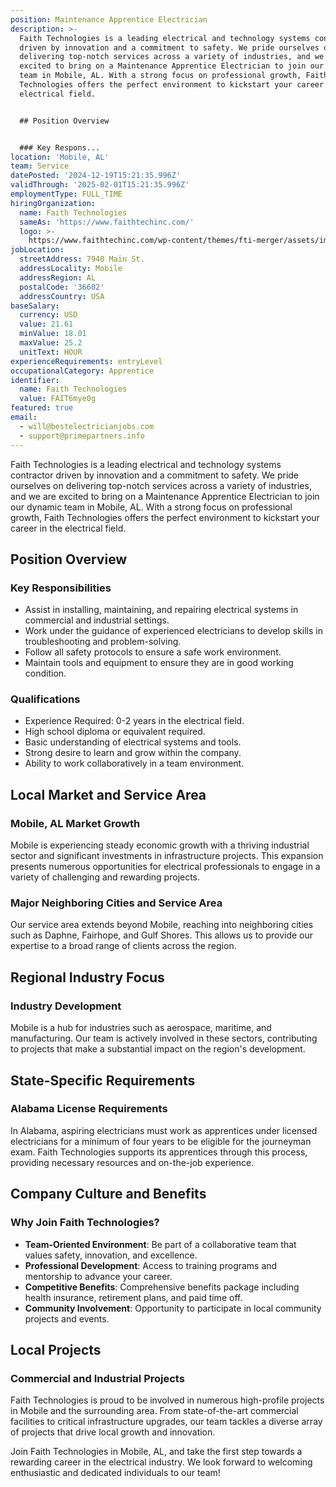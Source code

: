 ```yaml
---
position: Maintenance Apprentice Electrician
description: >-
  Faith Technologies is a leading electrical and technology systems contractor
  driven by innovation and a commitment to safety. We pride ourselves on
  delivering top-notch services across a variety of industries, and we are
  excited to bring on a Maintenance Apprentice Electrician to join our dynamic
  team in Mobile, AL. With a strong focus on professional growth, Faith
  Technologies offers the perfect environment to kickstart your career in the
  electrical field.


  ## Position Overview


  ### Key Respons...
location: 'Mobile, AL'
team: Service
datePosted: '2024-12-19T15:21:35.996Z'
validThrough: '2025-02-01T15:21:35.996Z'
employmentType: FULL_TIME
hiringOrganization:
  name: Faith Technologies
  sameAs: 'https://www.faithtechinc.com/'
  logo: >-
    https://www.faithtechinc.com/wp-content/themes/fti-merger/assets/images/logos/logo-fti.svg
jobLocation:
  streetAddress: 7940 Main St.
  addressLocality: Mobile
  addressRegion: AL
  postalCode: '36602'
  addressCountry: USA
baseSalary:
  currency: USD
  value: 21.61
  minValue: 18.01
  maxValue: 25.2
  unitText: HOUR
experienceRequirements: entryLevel
occupationalCategory: Apprentice
identifier:
  name: Faith Technologies
  value: FAIT6mye0g
featured: true
email:
  - will@bestelectricianjobs.com
  - support@primepartners.info
---
```




Faith Technologies is a leading electrical and technology systems contractor driven by innovation and a commitment to safety. We pride ourselves on delivering top-notch services across a variety of industries, and we are excited to bring on a Maintenance Apprentice Electrician to join our dynamic team in Mobile, AL. With a strong focus on professional growth, Faith Technologies offers the perfect environment to kickstart your career in the electrical field.

## Position Overview

### Key Responsibilities
- Assist in installing, maintaining, and repairing electrical systems in commercial and industrial settings.
- Work under the guidance of experienced electricians to develop skills in troubleshooting and problem-solving.
- Follow all safety protocols to ensure a safe work environment.
- Maintain tools and equipment to ensure they are in good working condition.

### Qualifications
- Experience Required: 0-2 years in the electrical field.
- High school diploma or equivalent required.
- Basic understanding of electrical systems and tools.
- Strong desire to learn and grow within the company.
- Ability to work collaboratively in a team environment.

## Local Market and Service Area

### Mobile, AL Market Growth
Mobile is experiencing steady economic growth with a thriving industrial sector and significant investments in infrastructure projects. This expansion presents numerous opportunities for electrical professionals to engage in a variety of challenging and rewarding projects.

### Major Neighboring Cities and Service Area
Our service area extends beyond Mobile, reaching into neighboring cities such as Daphne, Fairhope, and Gulf Shores. This allows us to provide our expertise to a broad range of clients across the region.

## Regional Industry Focus

### Industry Development
Mobile is a hub for industries such as aerospace, maritime, and manufacturing. Our team is actively involved in these sectors, contributing to projects that make a substantial impact on the region's development.

## State-Specific Requirements

### Alabama License Requirements
In Alabama, aspiring electricians must work as apprentices under licensed electricians for a minimum of four years to be eligible for the journeyman exam. Faith Technologies supports its apprentices through this process, providing necessary resources and on-the-job experience.

## Company Culture and Benefits

### Why Join Faith Technologies?
- **Team-Oriented Environment**: Be part of a collaborative team that values safety, innovation, and excellence.
- **Professional Development**: Access to training programs and mentorship to advance your career.
- **Competitive Benefits**: Comprehensive benefits package including health insurance, retirement plans, and paid time off.
- **Community Involvement**: Opportunity to participate in local community projects and events.

## Local Projects

### Commercial and Industrial Projects
Faith Technologies is proud to be involved in numerous high-profile projects in Mobile and the surrounding area. From state-of-the-art commercial facilities to critical infrastructure upgrades, our team tackles a diverse array of projects that drive local growth and innovation.

Join Faith Technologies in Mobile, AL, and take the first step towards a rewarding career in the electrical industry. We look forward to welcoming enthusiastic and dedicated individuals to our team!
